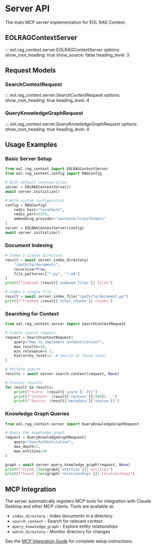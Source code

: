 # Server API

The main MCP server implementation for EOL RAG Context.

## EOLRAGContextServer

::: eol.rag_context.server.EOLRAGContextServer
    options:
      show_root_heading: true
      show_source: false
      heading_level: 3

## Request Models

### SearchContextRequest

::: eol.rag_context.server.SearchContextRequest
    options:
      show_root_heading: true
      heading_level: 4

### QueryKnowledgeGraphRequest  

::: eol.rag_context.server.QueryKnowledgeGraphRequest
    options:
      show_root_heading: true
      heading_level: 4

## Usage Examples

### Basic Server Setup

```python
from eol.rag_context import EOLRAGContextServer
from eol.rag_context.config import RAGConfig

# With default configuration
server = EOLRAGContextServer()
await server.initialize()

# With custom configuration
config = RAGConfig(
    redis_host="localhost",
    redis_port=6379,
    embedding_provider="sentence-transformers"
)
server = EOLRAGContextServer(config)
await server.initialize()
```

### Document Indexing

```python
# Index a single directory
result = await server.index_directory(
    "/path/to/documents",
    recursive=True,
    file_patterns=["*.py", "*.md"]
)
print(f"Indexed {result['indexed_files']} files")

# Index a single file  
result = await server.index_file("/path/to/document.py")
print(f"Created {result['total_chunks']} chunks")
```

### Searching for Context

```python
from eol.rag_context.server import SearchContextRequest

# Create search request
request = SearchContextRequest(
    query="How to implement authentication?",
    max_results=10,
    min_relevance=0.7,
    hierarchy_level=3  # Search at chunk level
)

# Perform search
results = await server.search_context(request, None)

# Process results
for result in results:
    print(f"Score: {result['score']:.3f}")
    print(f"Content: {result['content'][:200]}...")
    print(f"Source: {result['metadata']['source']}")
```

### Knowledge Graph Queries

```python
from eol.rag_context.server import QueryKnowledgeGraphRequest

# Query the knowledge graph
request = QueryKnowledgeGraphRequest(
    query="UserAuthentication", 
    max_depth=2,
    max_entities=20
)

graph = await server.query_knowledge_graph(request, None)
print(f"Found {len(graph['entities'])} entities")
print(f"Found {len(graph['relationships'])} relationships")
```

## MCP Integration

The server automatically registers MCP tools for integration with Claude Desktop and other MCP clients. Tools are available at:

- `index_directory` - Index documents in a directory
- `search_context` - Search for relevant context
- `query_knowledge_graph` - Explore entity relationships
- `watch_directory` - Monitor directory for changes

See the [MCP Integration Guide](../user-guide/integrations.md) for complete setup instructions.